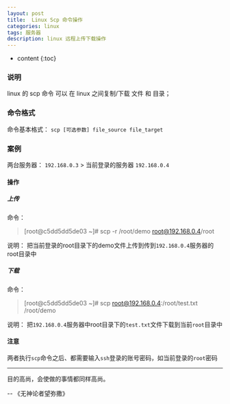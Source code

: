 ```yaml
---
layout: post
title:  Linux Scp 命令操作
categories: linux
tags: 服务器
description: linux 远程上传下载操作
---
```


* content
{:toc}


### 说明
linux 的 scp 命令 可以 在 linux 之间复制/下载 文件 和 目录； 

### 命令格式
命令基本格式： 
`scp [可选参数] file_source file_target `

###  案例
两台服务器：
`192.168.0.3` >  当前登录的服务器
`192.168.0.4`

<!--more-->

#### 操作
##### 上传
命令：
> [root@c5dd5dd5de03 ~]# scp -r /root/demo root@192.168.0.4/root

说明：
把当前登录的root目录下的demo文件上传到传到`192.168.0.4`服务器的root目录中

##### 下载
命令：
> [root@c5dd5dd5de03 ~]# scp  root@192.168.0.4:/root/test.txt  /root/demo

说明：
把`192.168.0.4`服务器中root目录下的`test.txt`文件下载到当前`root`目录中

#### 注意
两者执行`scp`命令之后、都需要输入`ssh`登录的账号密码，如当前登录的`root`密码


- - - 
目的高尚，会使做的事情都同样高尚。

-- 《无神论者望弥撒》